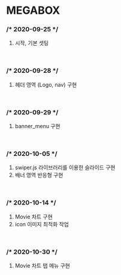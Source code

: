 # MEGABOX

<h3>/* 2020-09-25 */</h3>
 <ol>
  <li>시작, 기본 셋팅</li>
 </ol>
<br>

<h3>/* 2020-09-28 */</h3>
 <ol>
  <li>헤더 영역 (Logo, nav) 구현</li>
 </ol>
<br>

<h3>/* 2020-09-29 */</h3>
 <ol>
  <li>banner_menu 구현</li>
 </ol>
<br>

<h3>/* 2020-10-05 */</h3>
 <ol>
  <li>swiper.js 라이브러리를 이용한 슬라이드 구현</li>
  <li>배너 영역 반응형 구현</li>
 </ol>
<br>

<h3>/* 2020-10-14 */</h3>
 <ol>
  <li>Movie 차트 구현</li>
  <li>icon 이미지 최적화 작업</li>
 </ol>
<br>

<h3>/* 2020-10-30 */</h3>
 <ol>
  <li>Movie 차트 탭 메뉴 구현</li>
 </ol>
<br>
